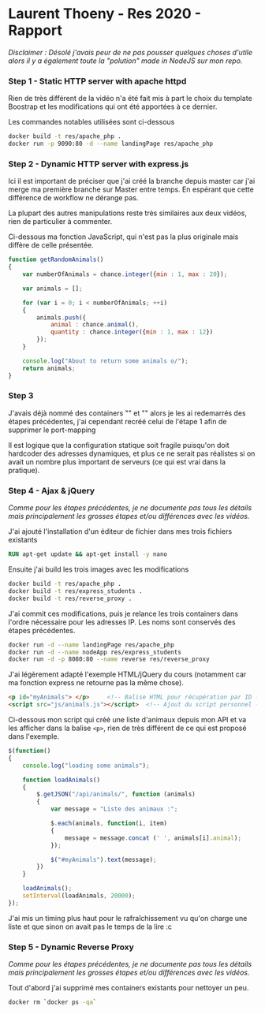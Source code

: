 # Laurent Thoeny - Res 2020 - Rapport

_Disclaimer : Désolé j'avais peur de ne pas pousser quelques choses d'utile alors il y a également toute la "polution" made in NodeJS sur mon repo._

### Step 1 - Static HTTP server with apache httpd

Rien de très différent de la vidéo n'a été fait mis à part le choix du template Boostrap et les modifications qui ont été apportées à ce dernier.

Les commandes notables utilisées sont ci-dessous 

```bash
docker build -t res/apache_php .
docker run -p 9090:80 -d --name landingPage res/apache_php
```

### Step 2 - Dynamic HTTP server with express.js

Ici il est important de préciser que j'ai créé la branche depuis master car j'ai merge ma première branche sur Master entre temps. En espérant que cette différence de workflow ne dérange pas.

La plupart des autres manipulations reste très similaires aux deux vidéos, rien de particulier à commenter.

Ci-dessous ma fonction JavaScript, qui n'est pas la plus originale mais diffère de celle présentée.

```javascript
function getRandomAnimals()
{
    var numberOfAnimals = chance.integer({min : 1, max : 20});

    var animals = [];

    for (var i = 0; i < numberOfAnimals; ++i)
    {
        animals.push({
            animal : chance.animal(), 
            quantity : chance.integer({min : 1, max : 12})
        });
    }

    console.log("About to return some animals o/");
    return animals;
}
```



### Step 3

J'avais déjà nommé des containers "" et "" alors je les ai redemarrés des étapes précédentes, j'ai cependant recréé celui de l'étape 1 afin de supprimer le port-mapping

Il est logique que la configuration statique soit fragile puisqu'on doit hardcoder des adresses dynamiques, et plus ce ne serait pas réalistes si on avait un nombre plus important de serveurs (ce qui est vrai dans la pratique).



### Step 4 - Ajax & jQuery

_Comme pour les étapes précédentes, je ne documente pas tous les détails mais principalement les grosses étapes et/ou différences avec les vidéos._

J'ai ajouté l'installation d'un éditeur de fichier dans mes trois fichiers existants

``` dockerfile
RUN apt-get update && apt-get install -y nano
```

Ensuite j'ai build les trois images avec les modifications

```bash
docker build -t res/apache_php .
docker build -t res/express_students .
docker build -t res/reverse_proxy .
```

J'ai commit ces modifications, puis je relance les trois containers dans l'ordre nécessaire pour les adresses IP. Les noms sont conservés des étapes précédentes.

```bash
docker run -d --name landingPage res/apache_php
docker run -d --name nodeApp res/express_students
docker run -d -p 8080:80 --name reverse res/reverse_proxy
```

J'ai légèrement adapté l'exemple HTML/jQuery du cours (notamment car ma fonction express ne retourne pas la même chose).

```html
<p id="myAnimals"> </p>		<!-- Balise HTML pour récupération par ID -->
<script src="js/animals.js"></script>  <!-- Ajout du script personnel -->
```

Ci-dessous mon script qui créé une liste d'animaux depuis mon API et va les afficher dans la balise `<p>`, rien de très différent de ce qui est proposé dans l'exemple.

```javascript
$(function()
{
    console.log("loading some animals");

    function loadAnimals()
    {
        $.getJSON("/api/animals/", function (animals)
        {
            var message = "Liste des animaux :";

            $.each(animals, function(i, item)
            {
                message = message.concat (' ', animals[i].animal);
            });

            $("#myAnimals").text(message);
        })
    }

    loadAnimals();
    setInterval(loadAnimals, 20000);
});
```

J'ai mis un timing plus haut pour le rafraîchissement vu qu'on charge une liste et que sinon on avait pas le temps de la lire :c

 

### Step 5 - Dynamic Reverse Proxy

_Comme pour les étapes précédentes, je ne documente pas tous les détails mais principalement les grosses étapes et/ou différences avec les vidéos._

Tout d'abord j'ai supprimé mes containers existants pour nettoyer un peu.

```bash
docker rm `docker ps -qa`
```



